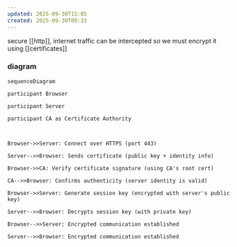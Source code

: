 ```yaml
---
updated: 2025-09-30T15:05
created: 2025-09-30T09:33
---
```

secure [[http]], internet traffic can be intercepted so we must encrypt it using [[certificates]]

### diagram
```mermaid
sequenceDiagram

participant Browser

participant Server

participant CA as Certificate Authority

  

Browser->>Server: Connect over HTTPS (port 443)

Server-->>Browser: Sends certificate (public key + identity info)

Browser->>CA: Verify certificate signature (using CA's root cert)

CA-->>Browser: Confirms authenticity (server identity is valid)

Browser->>Server: Generate session key (encrypted with server's public key)

Server-->>Browser: Decrypts session key (with private key)

Browser-->>Server: Encrypted communication established

Server-->>Browser: Encrypted communication established
```